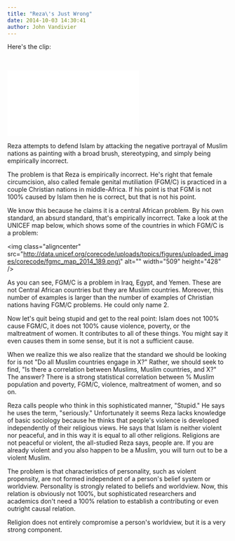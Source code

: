 ```yaml
---
title: "Reza\'s Just Wrong"
date: 2014-10-03 14:30:41
author: John Vandivier
---
```




Here's the clip:

&nbsp;

<iframe class=\"video-embed\" src=\"http://mediamatters.org/embed/200942\" width=\"480\" height=\"360\" frameborder=\"0\" scrolling=\"no\" allowfullscreen=\"allowfullscreen\"></iframe>

Reza attempts to defend Islam by attacking the negative portrayal of Muslim nations as painting with a broad brush, stereotyping, and simply being empirically incorrect.

The problem is that Reza is empirically incorrect. He's right that female circumcision, also called female genital mutiliation (FGM/C) is practiced in a couple Christian nations in middle-Africa. If his point is that FGM is not 100% caused by Islam then he is correct, but that is not his point.

We know this because he claims it is a central African problem. By his own standard, an absurd standard, that's empirically incorrect. Take a look at the UNICEF map below, which shows some of the countries in which FGM/C is a problem:

<img class=\"aligncenter\" src=\"http://data.unicef.org/corecode/uploads/topics/figures/uploaded_images/corecode/fgmc_map_2014_189.png\" alt=\"\" width=\"509\" height=\"428\" />

As you can see, FGM/C is a problem in Iraq, Egypt, and Yemen. These are not Central African countries but they are Muslim countries. Moreover, this number of examples is larger than the number of examples of Christian nations having FGM/C problems. He could only name 2.

Now let's quit being stupid and get to the real point: Islam does not 100% cause FGM/C, it does not 100% cause violence, poverty, or the maltreatment of women. It contributes to all of these things. You might say it even causes them in some sense, but it is not a sufficient cause.

When we realize this we also realize that the standard we should be looking for is not \"Do all Muslim countries engage in X?\" Rather, we should seek to find, \"Is there a correlation between Muslims, Muslim countries, and X?\" The answer? There is a strong statistical correlation between % Muslim population and poverty, FGM/C, violence, maltreatment of women, and so on.

Reza calls people who think in this sophisticated manner, \"Stupid.\" He says he uses the term, \"seriously.\" Unfortunately it seems Reza lacks knowledge of basic sociology because he thinks that people's violence is developed independently of their religious views. He says that Islam is neither violent nor peaceful, and in this way it is equal to all other religions. Religions are not peaceful or violent, the all-studied Reza says, people are. If you are already violent and you also happen to be a Muslim, you will turn out to be a violent Muslim.

The problem is that characteristics of personality, such as violent propensity, are not formed independent of a person's belief system or worldview. Personality is strongly related to beliefs and worldview. Now, this relation is obviously not 100%, but sophisticated researchers and academics don't need a 100% relation to establish a contributing or even outright causal relation.

Religion does not entirely compromise a person's worldview, but it is a very strong component.